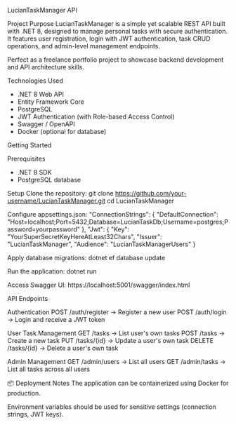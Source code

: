 LucianTaskManager API

Project Purpose
LucianTaskManager is a simple yet scalable REST API built with .NET 8, designed to manage personal tasks with secure authentication.
It features user registration, login with JWT authentication, task CRUD operations, and admin-level management endpoints.

Perfect as a freelance portfolio project to showcase backend development and API architecture skills.

Technologies Used
- .NET 8 Web API
- Entity Framework Core
- PostgreSQL
- JWT Authentication (with Role-based Access Control)
- Swagger / OpenAPI
- Docker (optional for database)

Getting Started

Prerequisites
- .NET 8 SDK
- PostgreSQL database

Setup
Clone the repository:
git clone https://github.com/your-username/LucianTaskManager.git
cd LucianTaskManager


Configure appsettings.json:
"ConnectionStrings": {
  "DefaultConnection": "Host=localhost;Port=5432;Database=LucianTaskDb;Username=postgres;Password=yourpassword"
},
"Jwt": {
  "Key": "YourSuperSecretKeyHereAtLeast32Chars",
  "Issuer": "LucianTaskManager",
  "Audience": "LucianTaskManagerUsers"
}


Apply database migrations:
dotnet ef database update


Run the application:
dotnet run

Access Swagger UI:
https://localhost:5001/swagger/index.html


API Endpoints

Authentication
POST /auth/register → Register a new user
POST /auth/login → Login and receive a JWT token


User Task Management
GET /tasks → List user's own tasks
POST /tasks → Create a new task
PUT /tasks/{id} → Update a user's own task
DELETE /tasks/{id} → Delete a user's own task

Admin Management
GET /admin/users → List all users
GET /admin/tasks → List all tasks across all users


📦 Deployment Notes
The application can be containerized using Docker for production.

Environment variables should be used for sensitive settings (connection strings, JWT keys).
